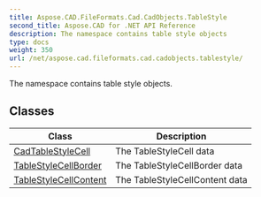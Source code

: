 ```yaml
---
title: Aspose.CAD.FileFormats.Cad.CadObjects.TableStyle
second_title: Aspose.CAD for .NET API Reference
description: The namespace contains table style objects
type: docs
weight: 350
url: /net/aspose.cad.fileformats.cad.cadobjects.tablestyle/
---
```

The namespace contains table style objects.

## Classes

| Class | Description |
| --- | --- |
| [CadTableStyleCell](./cadtablestylecell/) | The TableStyleCell data |
| [TableStyleCellBorder](./tablestylecellborder/) | The TableStyleCellBorder data |
| [TableStyleCellContent](./tablestylecellcontent/) | The TableStyleCellContent data |


